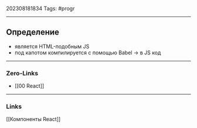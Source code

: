 202308181834
Tags: #progr 

---
## Определение 
- является HTML-подобным JS
- под капотом компилируется с помощью Babel -> в JS код 

---
### Zero-Links
- [[00 React]]

---
### Links
[[Компоненты React]]